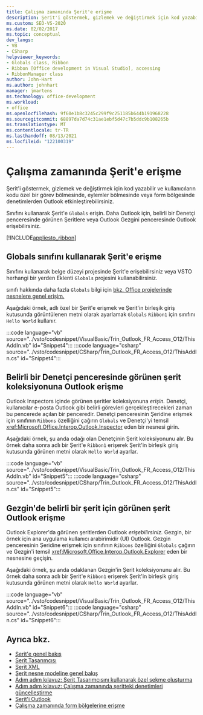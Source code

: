 ```yaml
---
title: Çalışma zamanında Şerit'e erişme
description: Şerit'i göstermek, gizlemek ve değiştirmek için kod yazabilir ve kullanıcıların kodu özel bir görev bölmesinde, eylemler bölmesinde veya form bölgesinde denetimlerden Outlook etkinleştirebilirsiniz.
ms.custom: SEO-VS-2020
ms.date: 02/02/2017
ms.topic: conceptual
dev_langs:
- VB
- CSharp
helpviewer_keywords:
- Globals class, Ribbon
- Ribbon [Office development in Visual Studio], accessing
- RibbonManager class
author: John-Hart
ms.author: johnhart
manager: jmartens
ms.technology: office-development
ms.workload:
- office
ms.openlocfilehash: 9f60e1b8c3245c299f9c251185b644b191968228
ms.sourcegitcommit: 68897da7d74c31ae1ebf5d47c7b5ddc9b108265b
ms.translationtype: MT
ms.contentlocale: tr-TR
ms.lasthandoff: 08/13/2021
ms.locfileid: "122100319"
---
```

# <a name="access-the-ribbon-at-run-time"></a>Çalışma zamanında Şerit'e erişme
  Şerit'i göstermek, gizlemek ve değiştirmek için kod yazabilir ve kullanıcıların kodu özel bir görev bölmesinde, eylemler bölmesinde veya form bölgesinde denetimlerden Outlook etkinleştirebilirsiniz.

 Sınıfını kullanarak Şerit'e `Globals` erişin. Daha Outlook için, belirli bir Denetçi penceresinde görünen Şeritlere veya Outlook Gezgini penceresinde Outlook erişebilirsiniz.

 [!INCLUDE[appliesto_ribbon](../vsto/includes/appliesto-ribbon-md.md)]

## <a name="access-the-ribbon-by-using-the-globals-class"></a>Globals sınıfını kullanarak Şerit'e erişme
 Sınıfını kullanarak belge düzeyi projesinde Şerit'e erişebilirsiniz veya VSTO herhangi bir yerden Eklenti `Globals` projesini kullanabilirsiniz.

 sınıfı hakkında daha fazla `Globals` bilgi için [bkz. Office projelerinde nesnelere genel erişim.](../vsto/global-access-to-objects-in-office-projects.md)

 Aşağıdaki örnek, adlı özel bir Şerit'e erişmek ve Şerit'in birleşik giriş kutusunda görüntülenen metni olarak ayarlamak `Globals` `Ribbon1` için sınıfını `Hello World` kullanır.

 :::code language="vb" source="../vsto/codesnippet/VisualBasic/Trin_Outlook_FR_Access_O12/ThisAddIn.vb" id="Snippet4":::
 :::code language="csharp" source="../vsto/codesnippet/CSharp/Trin_Outlook_FR_Access_O12/ThisAddIn.cs" id="Snippet4":::

## <a name="access-a-collection-of-ribbons-that-appear-in-a-specific-outlook-inspector-window"></a>Belirli bir Denetçi penceresinde görünen şerit koleksiyonuna Outlook erişme
 Outlook Inspectors içinde görünen şeritler koleksiyonuna *erişin.* Denetçi, kullanıcılar e-posta Outlook gibi belirli görevleri gerçekleştirecekleri zaman bu pencerede açılan bir penceredir. Denetçi penceresinin Şeridine erişmek için sınıfının `Ribbons` özelliğini çağırın `Globals` ve Denetçi'yi temsil <xref:Microsoft.Office.Interop.Outlook.Inspector> eden bir nesnesi girin.

 Aşağıdaki örnek, şu anda odağı olan Denetçinin Şerit koleksiyonunu alır. Bu örnek daha sonra adlı bir Şerit'e `Ribbon1` erişerek Şerit'in birleşik giriş kutusunda görünen metni olarak `Hello World` ayarlar.

 :::code language="vb" source="../vsto/codesnippet/VisualBasic/Trin_Outlook_FR_Access_O12/ThisAddIn.vb" id="Snippet5":::
 :::code language="csharp" source="../vsto/codesnippet/CSharp/Trin_Outlook_FR_Access_O12/ThisAddIn.cs" id="Snippet5":::

## <a name="access-a-collection-of-ribbons-that-appear-for-a-specific-outlook-explorer"></a>Gezgin'de belirli bir şerit için görünen şerit Outlook erişme
 Outlook Explorer'da görünen şeritlerden Outlook *erişebilirsiniz.* Gezgin, bir örnek için ana uygulama kullanıcı arabirimidir (UI) Outlook. Gezgin penceresinin Şeridine erişmek için sınıfının `Ribbons` özelliğini `Globals` çağırın ve Gezgin'i temsil <xref:Microsoft.Office.Interop.Outlook.Explorer> eden bir nesnesine geçişin.

 Aşağıdaki örnek, şu anda odaklanan Gezgin'in Şerit koleksiyonunu alır. Bu örnek daha sonra adlı bir Şerit'e `Ribbon1` erişerek Şerit'in birleşik giriş kutusunda görünen metni olarak `Hello World` ayarlar.

 :::code language="vb" source="../vsto/codesnippet/VisualBasic/Trin_Outlook_FR_Access_O12/ThisAddIn.vb" id="Snippet6":::
 :::code language="csharp" source="../vsto/codesnippet/CSharp/Trin_Outlook_FR_Access_O12/ThisAddIn.cs" id="Snippet6":::

## <a name="see-also"></a>Ayrıca bkz.
- [Şerit'e genel bakış](../vsto/ribbon-overview.md)
- [Şerit Tasarımcısı](../vsto/ribbon-designer.md)
- [Şerit XML](../vsto/ribbon-xml.md)
- [Şerit nesne modeline genel bakış](../vsto/ribbon-object-model-overview.md)
- [Adım adım kılavuz: Şerit Tasarımcısını kullanarak özel sekme oluşturma](../vsto/walkthrough-creating-a-custom-tab-by-using-the-ribbon-designer.md)
- [Adım adım kılavuz: Çalışma zamanında şeritteki denetimleri güncelleştirme](../vsto/walkthrough-updating-the-controls-on-a-ribbon-at-run-time.md)
- [Şerit'i Outlook](../vsto/customizing-a-ribbon-for-outlook.md)
- [Çalışma zamanında form bölgelerine erişme](../vsto/accessing-a-form-region-at-run-time.md)
